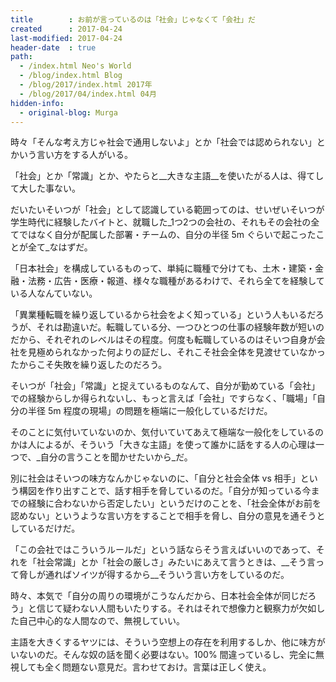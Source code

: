 ```yaml
---
title        : お前が言っているのは「社会」じゃなくて「会社」だ
created      : 2017-04-24
last-modified: 2017-04-24
header-date  : true
path:
  - /index.html Neo's World
  - /blog/index.html Blog
  - /blog/2017/index.html 2017年
  - /blog/2017/04/index.html 04月
hidden-info:
  - original-blog: Murga
---
```


時々「そんな考え方じゃ社会で通用しないよ」とか「社会では認められない」とかいう言い方をする人がいる。

「社会」とか「常識」とか、やたらと__大きな主語__を使いたがる人は、得てして大した事ない。

だいたいそいつが「社会」として認識している範囲ってのは、せいぜいそいつが学生時代に経験したバイトと、就職した_1つ2つの会社の、それもその会社の全てではなく自分が配属した部署・チームの、自分の半径 5m ぐらいで起こったことが全て_なはずだ。

「日本社会」を構成しているものって、単純に職種で分けても、土木・建築・金融・法務・広告・医療・報道、様々な職種があるわけで、それら全てを経験している人なんていない。

「異業種転職を繰り返しているから社会をよく知っている」という人もいるだろうが、それは勘違いだ。転職している分、一つひとつの仕事の経験年数が短いのだから、それぞれのレベルはその程度。何度も転職しているのはそいつ自身が会社を見極められなかった何よりの証だし、それこそ社会全体を見渡せていなかったからこそ失敗を繰り返したのだろう。

そいつが「社会」「常識」と捉えているものなんて、自分が勤めている「会社」での経験からしか得られないし、もっと言えば「会社」ですらなく、「職場」「自分の半径 5m 程度の現場」の問題を極端に一般化しているだけだ。

そのことに気付いていないのか、気付いていてあえて極端な一般化をしているのかは人によるが、そういう「大きな主語」を使って誰かに話をする人の心理は一つで、_自分の言うことを聞かせたいから_だ。

別に社会はそいつの味方なんかじゃないのに、「自分と社会全体 vs 相手」という構図を作り出すことで、話す相手を脅しているのだ。「自分が知っている今までの経験に合わないから否定したい」というだけのことを、「社会全体がお前を認めない」というような言い方をすることで相手を脅し、自分の意見を通そうとしているだけだ。

「この会社ではこういうルールだ」という話ならそう言えばいいのであって、それを「社会常識」とか「社会の厳しさ」みたいにあえて言うときは、__そう言って脅しが通ればソイツが得するから__そういう言い方をしているのだ。

時々、本気で「自分の周りの環境がこうなんだから、日本社会全体が同じだろう」と信じて疑わない人間もいたりする。それはそれで想像力と観察力が欠如した自己中心的な人間なので、無視していい。

主語を大きくするヤツには、そういう空想上の存在を利用するしか、他に味方がいないのだ。そんな奴の話を聞く必要はない。100% 間違っているし、完全に無視しても全く問題ない意見だ。言わせておけ。言葉は正しく使え。
